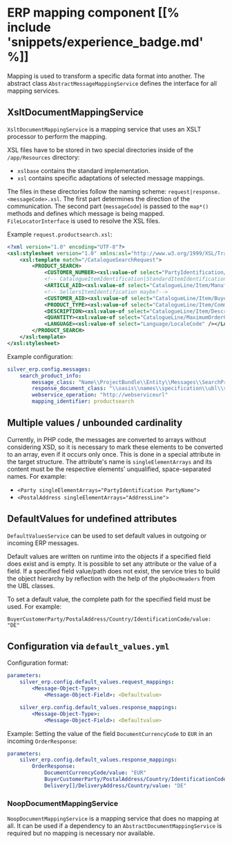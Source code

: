 # ERP mapping component [[% include 'snippets/experience_badge.md' %]]

Mapping is used to transform a specific data format into another.
The abstract class `AbstractMessageMappingService` defines the interface for all mapping services.

## XsltDocumentMappingService

`XsltDocumentMappingService` is a mapping service that uses an XSLT processor to perform the mapping.

XSL files have to be stored in two special directories inside of the `/app/Resources` directory:

- `xslbase` contains the standard implementation.
- `xsl` contains specific adaptations of selected message mappings.

The files in these directories follow the naming scheme: `request|response.<messageCode>.xsl`.
The first part determines the direction of the communication.
The second part (`messageCode`) is passed to the `map*()` methods and defines which message is being mapped.
`FileLocatorInterface` is used to resolve the XSL files.

Example `request.productsearch.xsl`:

``` xml
<?xml version="1.0" encoding="UTF-8"?>
<xsl:stylesheet version="1.0" xmlns:xsl="http://www.w3.org/1999/XSL/Transform">
    <xsl:template match="/CatalogueSearchRequest">
        <PRODUCT_SEARCH>
            <CUSTOMER_NUMBER><xsl:value-of select="PartyIdentification/ID" /></CUSTOMER_NUMBER>
            <!-- CatalogueItemIdentification|StandardItemIdentification maybe? -->
            <ARTICLE_AID><xsl:value-of select="CatalogueLine/Item/ManufacturersItemIdentification/ID" /></ARTICLE_AID>
            <!-- SellersItemIdentification maybe?-->
            <CUSTOMER_AID><xsl:value-of select="CatalogueLine/Item/BuyersItemIdentification/ID" /></CUSTOMER_AID>
            <PRODUCT_TYPE><xsl:value-of select="CatalogueLine/Item/CommodityClassification/ItemClassificationCode" /></PRODUCT_TYPE>
            <DESCRIPTION><xsl:value-of select="CatalogueLine/Item/Description" /></DESCRIPTION>
            <QUANTITY><xsl:value-of select="CatalogueLine/MaximumOrderQuantity" /></QUANTITY>
            <LANGUAGE><xsl:value-of select="Language/LocaleCode" /></LANGUAGE>
        </PRODUCT_SEARCH>
    </xsl:template>
</xsl:stylesheet>
```

Example configuration:

``` yaml
silver_erp.config.messages:
    search_product_info:
        message_class: "Name\\ProjectBundle\\Entity\\Messages\\SearchProductInfoMessage"
        response_document_class: "\\oasis\\names\\specification\\ubl\\schema\\xsd\\OrderResponse_2\\OrderResponse"
        webservice_operation: "http://webserviceurl"
        mapping_identifier: productsearch
```

## Multiple values / unbounded cardinality

Currently, in PHP code, the messages are converted to arrays without considering XSD,
so it is necessary to mark these elements to be converted to an array, even if it occurs only once.
This is done in a special attribute in the target structure.
The attribute's name is `singleElementArrays` and its content must be the respective elements' unqualified, space-separated names.
For example:

- `<Party singleElementArrays="PartyIdentification PartyName">`
- `<PostalAddress singleElementArrays="AddressLine">`

## DefaultValues for undefined attributes

`DefaultValuesService` can be used to set default values in outgoing or incoming ERP messages.

Default values are written on runtime into the objects if a specified field does exist and is empty.
It is possible to set any attribute or the value of a field.
If a specified field value/path does not exist, the service tries to build the object hierarchy by reflection
with the help of the `phpDocHeaders` from the UBL classes.

To set a default value, the complete path for the specified field must be used. For example:

`BuyerCustomerParty/PostalAddress/Country/IdentificationCode/value: "DE"`

## Configuration via `default_values.yml`

Configuration format:

``` yaml
parameters:
    silver_erp.config.default_values.request_mappings:
        <Message-Object-Type>:
            <Message-Object-Field>: <Defaultvalue>

    silver_erp.config.default_values.response_mappings:
        <Message-Object-Type>:
            <Message-Object-Field>: <Defaultvalue>
```

Example: Setting the value of the field `DocumentCurrencyCode` to `EUR` in an incoming `OrderResponse`:

``` yaml
parameters:
    silver_erp.config.default_values.response_mappings:
        OrderResponse:
            DocumentCurrencyCode/value: "EUR"
            BuyerCustomerParty/PostalAddress/Country/IdentificationCode/value: "DE"
            Delivery[]/DeliveryAddress/Country/value: "DE"
```

### NoopDocumentMappingService

`NoopDocumentMappingService` is a mapping service that does no mapping at all.
It can be used if a dependency to an `AbstractDocumentMappingService` is required but no mapping is necessary nor available.
